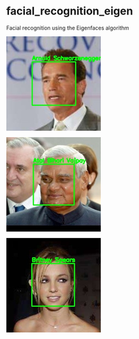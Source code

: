 # facial_recognition_eigen
Facial recognition using the Eigenfaces algorithm

![Arnold Schwarzenegger](https://github.com/olubiyiontheweb/facial_recognition_eigen/blob/main/detected_person.jpg)

![Atal Bihari Vajpay](https://github.com/olubiyiontheweb/facial_recognition_eigen/blob/main/detected_person_1.jpg)

![Britney Spears](https://github.com/olubiyiontheweb/facial_recognition_eigen/blob/main/detected_person_2.jpg)
